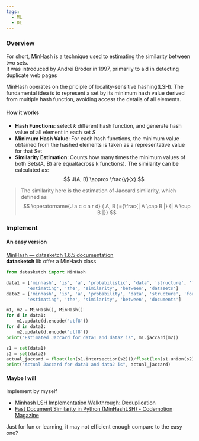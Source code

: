 ```yaml
---
tags:
  - ML
  - DL
---
```



### Overview

For short, MinHash is a technique used to estimating the similarity between two sets.  
It was introduced by Andrei Broder in 1997, primarily to aid in detecting duplicate web pages   

MinHash operates on the priciple of locality-sensitive hashing(LSH). The fundamental idea is to represent a set by its minimum hash value derived from multiple hash function, avoiding access the details of all elements.   

#### How it works

- **Hash Functions**: select $k$ different hash function, and generate hash value of all element in each set $S$   
- **Minimum Hash Value**: For each hash functions, the minimum value obtained from the hashed elements is taken as a representative value for that Set
- **Similarity Estimation**: Counts how many times the minimum values of both Sets(A, B) are equal(across k functions). The similarity can be calculated as:
$$
 J(A, B) \approx \frac{y}{x}
$$


> The similarity here is the estimation of Jaccard similarity, which defined as  
>   $$
\operatorname{J a c c a r d} ( A, B )={\frac{| A \cap B |} {| A \cup B |}} 
$$



### Implement

#### An easy version

[MinHash — datasketch 1.6.5 documentation](https://ekzhu.com/datasketch/minhash.html)  
**datasketch** lib offer a MinHash class  

```python
from datasketch import MinHash

data1 = ['minhash', 'is', 'a', 'probabilistic', 'data', 'structure', 'for',
        'estimating', 'the', 'similarity', 'between', 'datasets']
data2 = ['minhash', 'is', 'a', 'probability', 'data', 'structure', 'for',
        'estimating', 'the', 'similarity', 'between', 'documents']

m1, m2 = MinHash(), MinHash()
for d in data1:
    m1.update(d.encode('utf8'))
for d in data2:
    m2.update(d.encode('utf8'))
print("Estimated Jaccard for data1 and data2 is", m1.jaccard(m2))

s1 = set(data1)
s2 = set(data2)
actual_jaccard = float(len(s1.intersection(s2)))/float(len(s1.union(s2)))
print("Actual Jaccard for data1 and data2 is", actual_jaccard)
```


#### Maybe I will

Implement by myself  

- [Minhash LSH Implementation Walkthrough: Deduplication](https://dzone.com/articles/minhash-lsh-implementation-walkthrough)
- [Fast Document Similarity in Python (MinHashLSH) - Codemotion Magazine](https://www.codemotion.com/magazine/backend/fast-document-similarity-in-python-minhashlsh/)

Just for fun or learning, it may not efficient enough compare to the easy one?  

